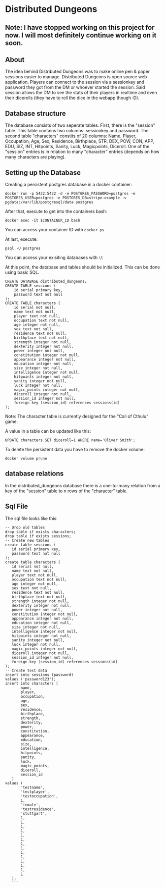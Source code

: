 # Distributed Dungeons

## Note: I have stopped working on this project for now. I will most definitely continue working on it soon.

## About

The idea behind Distributed Dungeons was to make online pen & paper sessions easier to manage. Distributed Dungeons is open source web application. Players can connect to the session via a sessionkey and password they got from the DM or whoever started the session. Said session allows the DM to see the stats of their players in realtime and even their dicerolls (they have to roll the dice in the webapp though :D). 

## Database structure

The database consists of two seperate tables. First, there is the "session" table. This table contains two columns: sessionkey and password. 
The second table "characters" constits of 20 columns: Name, Player, Occupation, Age, Sex, Residence, Birthplace, STR, DEX, POW, CON, APP, EDU, SIZ, INT, Hitpoints, Sanity, Luck, Magicpoints, Diceroll. 
One of the "session" entries is in relation to many "character" entries (depends on how many characters are playing).

## Setting up the Database

Creating a persistent postgres database in a docker container: 

```docker run -p 5432:5432 -d -e POSTGRES_PASSWORD=postgres -e POSTGRES_USER=postgres -e POSTGRES_DB=stripe-example -v pgdata:/var/lib/postgresql/data postgres```

After that, execute to get into the containers bash: 

```docker exec -it $CONTAINER_ID bash```

You can access your container ID with ```docker ps```

At last, execute: 

```psql -U postgres```

You can access your exisiting databases with ```\l``` 
 
At this point, the database and tables should be initialized. This can be done using basic SQL.
```
CREATE DATABASE distributed_dungeons;
CREATE TABLE sessions (
    id serial primary key,
    password text not null
);
CREATE TABLE characters (
    id serial not null,
    name text not null,
    player text not null,
    occupation text not null,
    age integer not null,
    sex text not null,
    residence text not null,
    birthplace text not null,
    strength integer not null,
    dexterity integer not null,
    power integer not null,
    constitution integer not null,
    appearance integer not null,
    education integer not null,
    size integer not null,
    intelligence integer not null,
    hitpoints integer not null,
    sanity integer not null,
    luck integer not null,
    magic_points integer not null,
    diceroll integer not null,
    session_id integer not null,
    foreign key (session_id) references sessions(id)
);
```

Note: The character table is currently designed for the "Call of Cthulu" game.

A value in a table can be updated like this: 

```UPDATE characters SET diceroll=1 WHERE name='Oliver Smith';```
  
To delete the persistent data you have to remove the docker volume: 

```docker volume prune```
  
 ## database relations
 
 In the distributed_dungeons database there is a one-to-many relation from a key of the "session" table to n rows of the "character" table.
 
 ## Sql File
 
 The sql file looks like this: 
 
 ```
 -- Drop old tables
drop table if exists characters;
drop table if exists sessions;
-- Create new tables
create table sessions (
    id serial primary key,
    password text not null
);
create table characters (
    id serial not null,
    name text not null,
    player text not null,
    occupation text not null,
    age integer not null,
    sex text not null,
    residence text not null,
    birthplace text not null,
    strength integer not null,
    dexterity integer not null,
    power integer not null,
    constitution integer not null,
    appearance integer not null,
    education integer not null,
    size integer not null,
    intelligence integer not null,
    hitpoints integer not null,
    sanity integer not null,
    luck integer not null,
    magic_points integer not null,
    diceroll integer not null,
    session_id integer not null,
    foreign key (session_id) references sessions(id)
);
-- Create test data
insert into sessions (password)
values ('password123');
insert into characters (
        name,
        player,
        occupation,
        age,
        sex,
        residence,
        birthplace,
        strength,
        dexterity,
        power,
        constitution,
        appearance,
        education,
        size,
        intelligence,
        hitpoints,
        sanity,
        luck,
        magic_points,
        diceroll,
        session_id
    )
values (
        'testname',
        'testplayer',
        'testoccupation',
        1,
        'female',
        'testresidence',
        'stuttgart',
        1,
        1,
        1,
        1,
        1,
        1,
        1,
        1,
        1,
        1,
        1,
        1,
        1,
        1
    );
    ```

